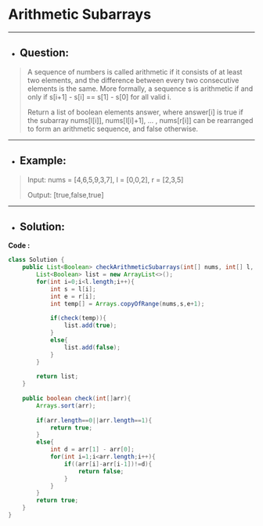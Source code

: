 # Arithmetic Subarrays
--- 
- ## Question:
> A sequence of numbers is called arithmetic if it consists of at least two elements, and the difference between every two consecutive elements is the same. More formally, a sequence s is arithmetic if and only if s[i+1] - s[i] == s[1] - s[0] for all valid i.
> 
> Return a list of boolean elements answer, where answer[i] is true if the subarray nums[l[i]], nums[l[i]+1], ... , nums[r[i]] can be rearranged to form an arithmetic sequence, and false otherwise.
---
- ## Example:
> Input: nums = [4,6,5,9,3,7], l = [0,0,2], r = [2,3,5]
> 
> Output: [true,false,true]
---
- ## Solution:
**Code :**
```java
class Solution {
    public List<Boolean> checkArithmeticSubarrays(int[] nums, int[] l, int[] r) {
        List<Boolean> list = new ArrayList<>();
        for(int i=0;i<l.length;i++){
            int s = l[i];
            int e = r[i];
            int temp[] = Arrays.copyOfRange(nums,s,e+1);
            
            if(check(temp)){
                list.add(true);
            }
            else{
                list.add(false);
            }
        }
        
        return list;
    }
    
    public boolean check(int[]arr){    
        Arrays.sort(arr);
        
        if(arr.length==0||arr.length==1){
            return true;
        }
        else{
            int d = arr[1] - arr[0];
            for(int i=1;i<arr.length;i++){
                if((arr[i]-arr[i-1])!=d){
                    return false;
                }
            }
        }
        return true;
    }
}
